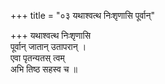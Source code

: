 +++
title = "०३ यथाश्वत्थ निःशृणासि पूर्वान्"

+++
यथाश्वत्थ निःशृणासि  
पूर्वान् जातान् उतापरान् ।  
एवा पृतन्यतस् त्वम्  
अभि तिष्ठ सहस्व च ॥